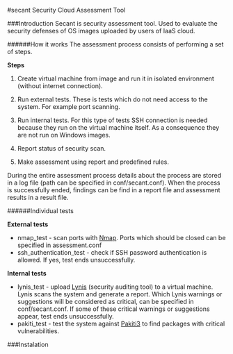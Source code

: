 #secant
Security Cloud Assessment Tool

###Introduction
Secant is security assessment tool. Used to evaluate the security defenses of OS images uploaded by users of IaaS cloud. 

######How it works
The assessment process consists of performing a set of steps.

**Steps**

1. Create virtual machine from image and run it in isolated environment (without internet connection).

2. Run external tests. These is tests which do not need access to the system. For example port scanning.

3. Run internal tests. For this type of tests SSH connection is needed because they run on the virtual machine itself. As a consequence they are not run on Windows images.

4. Report status of security scan.

5. Make assessment using report and predefined rules.

During the entire assessment process details about the process are stored in a log file (path can be specified in conf/secant.conf). When the process is successfully ended, findings can be find in a report file and assessment results in a result file.

######Individual tests

**External tests**
- nmap_test - scan ports with [Nmap](https://nmap.org). Ports which should be closed can be specified in assessment.conf
- ssh_authentication_test - check if SSH password authentication is allowed. If yes, test ends unsuccessfully.  

**Internal tests**
- lynis_test - upload [Lynis](https://cisofy.com/lynis/) (security auditing tool) to a virtual machine. Lynis scans the system and generate a report. Which Lynis warnings or suggestions will be considered as critical, can be specified in conf/secant.conf. If some of these critical warnings or suggestions appear, test ends unsuccessfully. 
- pakiti_test - test the system against [Pakiti3](https://github.com/CESNET/pakiti3) to find packages with critical vulnerabilities. 


###Instalation
